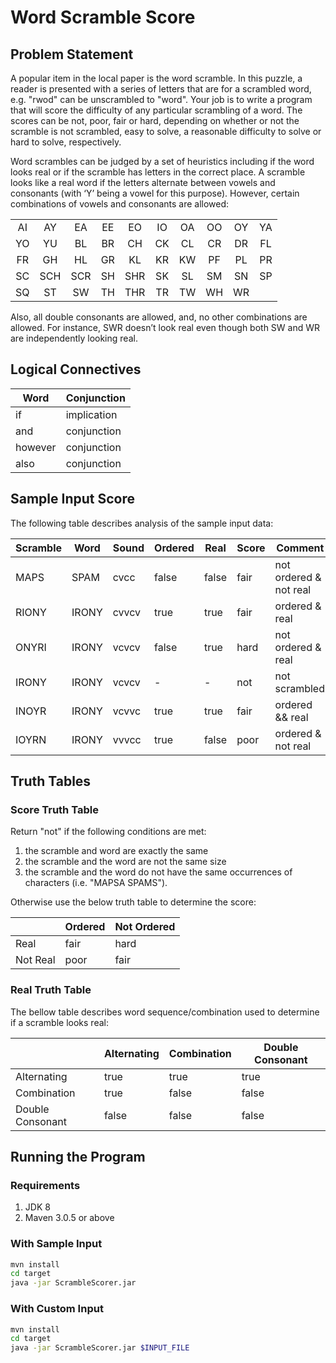 # Word Scramble Score

## Problem Statement

A popular item in the local paper is the word scramble. In this puzzle, a reader is presented with a series of letters that are for a scrambled word, e.g. "rwod" can be unscrambled to "word". Your job is to write a program that will score the difficulty of any particular scrambling of a word. The scores can be not, poor, fair or hard, depending on whether or not the scramble is not scrambled, easy to solve, a reasonable difficulty to solve or hard to solve, respectively.

Word scrambles can be judged by a set of heuristics including if the word looks real or if the scramble has letters in the correct place. A scramble looks like a real word if the letters alternate between vowels and consonants (with ‘Y’ being a vowel for this purpose). However, certain combinations of vowels and consonants are allowed:

|    |     |     |    |     |    |    |    |    |    |
|:--:|:---:|:---:|:--:|:---:|:--:|:--:|:--:|:--:|:--:|
| AI |  AY |  EA | EE |  EO | IO | OA | OO | OY | YA |
| YO |  YU |  BL | BR |  CH | CK | CL | CR | DR | FL |
| FR |  GH |  HL | GR |  KL | KR | KW | PF | PL | PR |
| SC | SCH | SCR | SH | SHR | SK | SL | SM | SN | SP |
| SQ |  ST |  SW | TH | THR | TR | TW | WH | WR |    |

Also, all double consonants are allowed, and, no other combinations are allowed. For instance, SWR doesn’t look real even though both SW and WR are independently looking real.

## Logical Connectives

| Word     | Conjunction  |
|----------|--------------|
| if       | implication  |
| and      | conjunction  |
| however  | conjunction  |
| also     | conjunction  |

## Sample Input Score
The following table describes analysis of the sample input data:

| Scramble | Word  | Sound | Ordered | Real  | Score | Comment                 |
|----------|-------|-------|---------|-------|-------|-------------------------|
| MAPS     | SPAM  | cvcc  | false   | false | fair  | not ordered & not real  |
| RIONY    | IRONY | cvvcv | true    | true  | fair  | ordered & real          |
| ONYRI    | IRONY | vcvcv | false   | true  | hard  | not ordered & real      |
| IRONY    | IRONY | vcvcv | -       | -     | not   | not scrambled           |
| INOYR    | IRONY | vcvvc | true    | true  | fair  | ordered && real         |
| IOYRN    | IRONY | vvvcc | true    | false | poor  | ordered & not real      |

## Truth Tables

### Score Truth Table
Return "not" if the following conditions are met:

1. the scramble and word are exactly the same
1. the scramble and the word are not the same size
1. the scramble and the word do not have the same occurrences of characters (i.e. "MAPSA SPAMS").

Otherwise use the below truth table to determine the score:

|            | Ordered  | Not Ordered  |
|------------|----------|--------------|
| Real       | fair     | hard         |
| Not Real   | poor     | fair         |


### Real Truth Table
The bellow table describes word sequence/combination used to determine if a scramble looks real:

|                  | Alternating | Combination | Double Consonant |
|------------------|-------------|-------------|------------------|
| Alternating      | true        | true        | true             |
| Combination      | true        | false       | false            |
| Double Consonant | false       | false       | false            |



## Running the Program

### Requirements

1. JDK 8
2. Maven 3.0.5 or above

### With Sample Input
```bash 
mvn install
cd target
java -jar ScrambleScorer.jar
```

### With Custom Input

```bash
mvn install
cd target
java -jar ScrambleScorer.jar $INPUT_FILE

```
